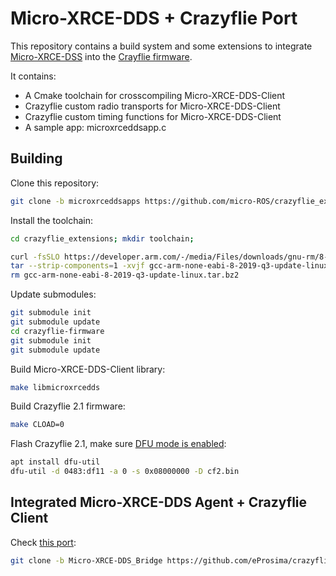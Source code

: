 # Micro-XRCE-DDS + Crazyflie Port

This repository contains a build system and some extensions to integrate [Micro-XRCE-DSS](https://micro-xrce-dds.readthedocs.io/en/latest/) into the [Crayflie firmware](https://github.com/bitcraze/crazyflie-firmware).

It contains:
 - A Cmake toolchain for crosscompiling Micro-XRCE-DDS-Client
 - Crazyflie custom radio transports for Micro-XRCE-DDS-Client
 - Crazyflie custom timing functions for Micro-XRCE-DDS-Client
 - A sample app: microxrceddsapp.c


## Building

Clone this repository:

```bash
git clone -b microxrceddsapps https://github.com/micro-ROS/crazyflie_extensions.git
```

Install the toolchain:

```bash
cd crazyflie_extensions; mkdir toolchain;

curl -fsSLO https://developer.arm.com/-/media/Files/downloads/gnu-rm/8-2019q3/RC1.1/gcc-arm-none-eabi-8-2019-q3-update-linux.tar.bz2 
tar --strip-components=1 -xvjf gcc-arm-none-eabi-8-2019-q3-update-linux.tar.bz2 -C toolchain 
rm gcc-arm-none-eabi-8-2019-q3-update-linux.tar.bz2
```

Update submodules:

```bash
git submodule init
git submodule update
cd crazyflie-firmware
git submodule init
git submodule update
```

Build Micro-XRCE-DDS-Client library:

```bash
make libmicroxrcedds
```

Build Crazyflie 2.1 firmware:

```bash
make CLOAD=0
```

Flash Crazyflie 2.1, make sure [DFU mode is enabled](https://www.bitcraze.io/docs/crazyflie-firmware/master/dfu/):

```bash
apt install dfu-util
dfu-util -d 0483:df11 -a 0 -s 0x08000000 -D cf2.bin
```

## Integrated Micro-XRCE-DDS Agent + Crazyflie Client

Check [this port](https://github.com/eProsima/crazyflie-clients-python/tree/Micro-XRCE-DDS_Bridge):

```bash
git clone -b Micro-XRCE-DDS_Bridge https://github.com/eProsima/crazyflie-clients-python/tree/Micro-XRCE-DDS_Bridge
```